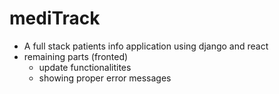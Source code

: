# mediTrack
- A full stack patients info application using django and react
- remaining parts (fronted)
    - update functionalitites 
    - showing proper error messages